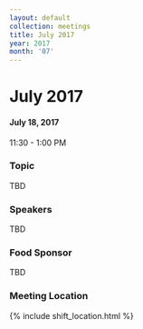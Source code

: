 ```yaml
---
layout: default
collection: meetings
title: July 2017
year: 2017
month: '07'
---
```


# July 2017

#### July 18, 2017
11:30 - 1:00 PM

### Topic

TBD

### Speakers

TBD

### Food Sponsor

TBD

### Meeting Location
{% include shift_location.html %}
